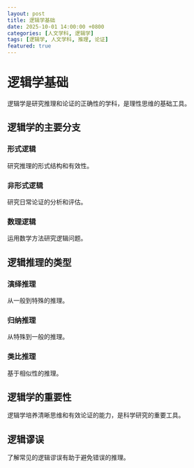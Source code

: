 ```yaml
---
layout: post
title: 逻辑学基础
date: 2025-10-01 14:00:00 +0800
categories: [人文学科, 逻辑学]
tags: [逻辑学, 人文学科, 推理, 论证]
featured: true
---
```


# 逻辑学基础

逻辑学是研究推理和论证的正确性的学科，是理性思维的基础工具。

## 逻辑学的主要分支

### 形式逻辑
研究推理的形式结构和有效性。

### 非形式逻辑
研究日常论证的分析和评估。

### 数理逻辑
运用数学方法研究逻辑问题。

## 逻辑推理的类型

### 演绎推理
从一般到特殊的推理。

### 归纳推理
从特殊到一般的推理。

### 类比推理
基于相似性的推理。

## 逻辑学的重要性

逻辑学培养清晰思维和有效论证的能力，是科学研究的重要工具。

## 逻辑谬误

了解常见的逻辑谬误有助于避免错误的推理。
